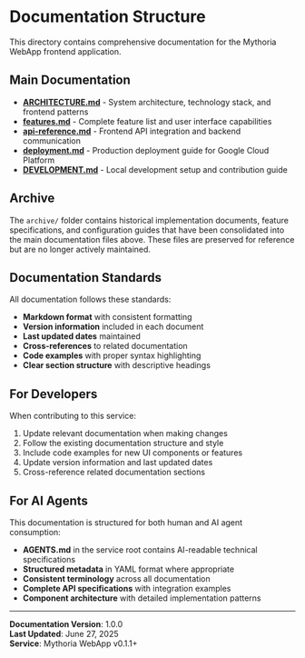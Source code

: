 # Documentation Structure

This directory contains comprehensive documentation for the Mythoria WebApp frontend application.

## Main Documentation

- **[ARCHITECTURE.md](./ARCHITECTURE.md)** - System architecture, technology stack, and frontend patterns
- **[features.md](./features.md)** - Complete feature list and user interface capabilities
- **[api-reference.md](./api-reference.md)** - Frontend API integration and backend communication
- **[deployment.md](./deployment.md)** - Production deployment guide for Google Cloud Platform
- **[DEVELOPMENT.md](./DEVELOPMENT.md)** - Local development setup and contribution guide

## Archive

The `archive/` folder contains historical implementation documents, feature specifications, and configuration guides that have been consolidated into the main documentation files above. These files are preserved for reference but are no longer actively maintained.

## Documentation Standards

All documentation follows these standards:

- **Markdown format** with consistent formatting
- **Version information** included in each document
- **Last updated dates** maintained
- **Cross-references** to related documentation
- **Code examples** with proper syntax highlighting
- **Clear section structure** with descriptive headings

## For Developers

When contributing to this service:

1. Update relevant documentation when making changes
2. Follow the existing documentation structure and style
3. Include code examples for new UI components or features
4. Update version information and last updated dates
5. Cross-reference related documentation sections

## For AI Agents

This documentation is structured for both human and AI agent consumption:

- **AGENTS.md** in the service root contains AI-readable technical specifications
- **Structured metadata** in YAML format where appropriate
- **Consistent terminology** across all documentation
- **Complete API specifications** with integration examples
- **Component architecture** with detailed implementation patterns

---

**Documentation Version**: 1.0.0  
**Last Updated**: June 27, 2025  
**Service**: Mythoria WebApp v0.1.1+

